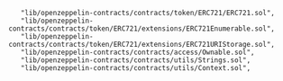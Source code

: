        "lib/openzeppelin-contracts/contracts/token/ERC721/ERC721.sol",
       "lib/openzeppelin-contracts/contracts/token/ERC721/extensions/ERC721Enumerable.sol",
       "lib/openzeppelin-contracts/contracts/token/ERC721/extensions/ERC721URIStorage.sol",
       "lib/openzeppelin-contracts/contracts/access/Ownable.sol",
       "lib/openzeppelin-contracts/contracts/utils/Strings.sol",
       "lib/openzeppelin-contracts/contracts/utils/Context.sol",
